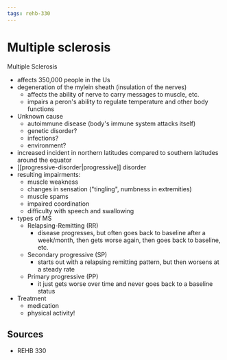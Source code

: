 ```yaml
---
tags: rehb-330
---
```


# Multiple sclerosis

Multiple Sclerosis

- affects 350,000 people in the Us
- degeneration of the mylein sheath (insulation of the nerves)
  - affects the ability of nerve to carry messages to muscle, etc.
  - impairs a peron's ability to regulate temperature and other body functions
- Unknown cause
  - autoimmune disease (body's immune system attacks itself)
  - genetic disorder?
  - infections?
  - environment?
- increased incident in northern latitudes compared to southern latitudes around the equator
- [[progressive-disorder|progressive]] disorder
- resulting impairments:
  - muscle weakness
  - changes in sensation ("tingling", numbness in extremities)
  - muscle spams
  - impaired coordination
  - difficulty with speech and swallowing
- types of MS
  - Relapsing-Remitting (RR)
    - disease progresses, but often goes back to baseline after a week/month, then gets worse again, then goes back to baseline, etc.
  - Secondary progressive (SP)
    - starts out with a relapsing remitting pattern, but then worsens at a steady rate
  - Primary progressive (PP)
    - it just gets worse over time and never goes back to a baseline status
- Treatment
  - medication
  - physical activity!

## Sources

- REHB 330
